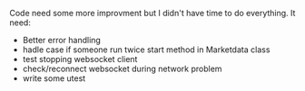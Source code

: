 Code need some more improvment but I didn't have time to do everything. It need:
- Better error handling
- hadle case if someone run twice start method in Marketdata class
- test stopping websocket client
- check/reconnect websocket during network problem
- write some utest
